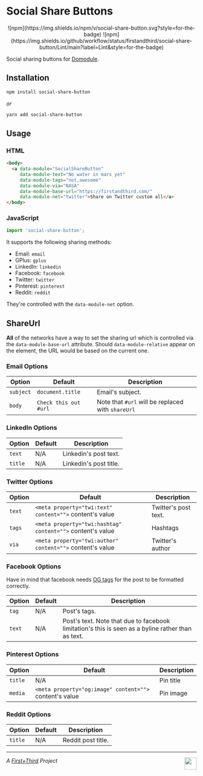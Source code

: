 # Social Share Buttons

<div align="center">
  ![npm](https://img.shields.io/npm/v/social-share-button.svg?style=for-the-badge)
  ![npm](https://img.shields.io/github/workflow/status/firstandthird/social-share-button/Lint/main?label=Lint&style=for-the-badge)
</div>

Social sharing buttons for [Domodule](https://github.com/firstandthird/domodule).

## Installation

```sh
npm install social-share-button
```

_or_

```sh
yarn add social-share-button
```

## Usage

### HTML

```html
<body>
  <a data-module="SocialShareButton"
     data-module-text="No water in mars yet"
     data-module-tags="not,awesome"
     data-module-via="NASA"
     data-module-base-url="https://firstandthird.com/"
     data-module-net="twitter">Share on Twitter custom all</a>
</body>
```

### JavaScript

```js
import 'social-share-button';
```

It supports the following sharing methods:

* Email: `email`
* GPlus: `gplus`
* LinkedIn: `linkedin`
* Facebook: `facebook`
* Twitter: `twitter`
* Pinterest: `pinterest`
* Reddit: `reddit`

They're controlled with the `data-module-net` option.

## ShareUrl

**All** of the networks have a way to set the sharing url which is controlled via the `data-module-base-url` attribute. Should `data-module-relative` appear on the element, the URL would be based on the current one.

### Email Options

| Option     | Default       | Description                                                 |
|------------|---------------|--------------------------------------------------------|
| `subject` | `document.title` | Email's subject. |
| `body`    | `Check this out #url` | Note that `#url` will be replaced with `shareUrl` |

### LinkedIn Options

| Option     | Default       | Description                                                 |
|------------|---------------|--------------------------------------------------------|
| `text` | N/A | Linkedin's post text. |
| `title` | N/A | Linkedin's post title. |

### Twitter Options

| Option     | Default       | Description                                                 |
|------------|---------------|--------------------------------------------------------|
| `text` | `<meta property="twi:text" content="">` content's value | Twitter's post text. |
| `tags` | `<meta property="twi:hashtag" content="">` content's value | Hashtags |
| `via` | `<meta property="twi:author" content="">` content's value | Twitter's author |

### Facebook Options

Have in mind that facebook needs [OG tags](https://developers.facebook.com/docs/sharing/webmasters/) for the post to be formatted correctly.

| Option     | Default       | Description                                                 |
|------------|---------------|--------------------------------------------------------|
| `tag` | N/A | Post's tags. |
| `text` | N/A | Post's text. Note that due to facebook limitation's this is seen as a byline rather than as text. |

### Pinterest Options

| Option     | Default       | Description                                                 |
|------------|---------------|--------------------------------------------------------|
| `title` | N/A | Pin title |
| `media` | `<meta property="og:image" content="">` content's value | Pin image |

### Reddit Options

| Option     | Default       | Description                                                 |
|------------|---------------|--------------------------------------------------------|
| `title` | N/A | Reddit post title. |

---

<a href="https://firstandthird.com" target="_blank" rel="noreferrer"><img src="https://firstandthird.com/_static/ui/images/safari-pinned-tab-62813db097.svg" height="32" width="32" align="right"></a>

_A [First+Third](https://firstandthird.com) Project_
